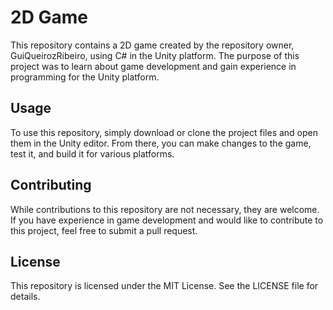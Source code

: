 # 2D Game
This repository contains a 2D game created by the repository owner, GuiQueirozRibeiro, using C# in the Unity platform. The purpose of this project was to learn about game development and gain experience in programming for the Unity platform.

## Usage
To use this repository, simply download or clone the project files and open them in the Unity editor. From there, you can make changes to the game, test it, and build it for various platforms.

## Contributing
While contributions to this repository are not necessary, they are welcome. If you have experience in game development and would like to contribute to this project, feel free to submit a pull request.

## License
This repository is licensed under the MIT License. See the LICENSE file for details.

